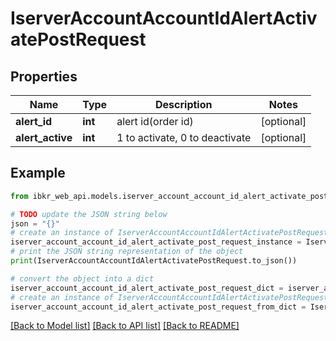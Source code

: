 # IserverAccountAccountIdAlertActivatePostRequest


## Properties

Name | Type | Description | Notes
------------ | ------------- | ------------- | -------------
**alert_id** | **int** | alert id(order id) | [optional] 
**alert_active** | **int** | 1 to activate, 0 to deactivate | [optional] 

## Example

```python
from ibkr_web_api.models.iserver_account_account_id_alert_activate_post_request import IserverAccountAccountIdAlertActivatePostRequest

# TODO update the JSON string below
json = "{}"
# create an instance of IserverAccountAccountIdAlertActivatePostRequest from a JSON string
iserver_account_account_id_alert_activate_post_request_instance = IserverAccountAccountIdAlertActivatePostRequest.from_json(json)
# print the JSON string representation of the object
print(IserverAccountAccountIdAlertActivatePostRequest.to_json())

# convert the object into a dict
iserver_account_account_id_alert_activate_post_request_dict = iserver_account_account_id_alert_activate_post_request_instance.to_dict()
# create an instance of IserverAccountAccountIdAlertActivatePostRequest from a dict
iserver_account_account_id_alert_activate_post_request_from_dict = IserverAccountAccountIdAlertActivatePostRequest.from_dict(iserver_account_account_id_alert_activate_post_request_dict)
```
[[Back to Model list]](../README.md#documentation-for-models) [[Back to API list]](../README.md#documentation-for-api-endpoints) [[Back to README]](../README.md)


